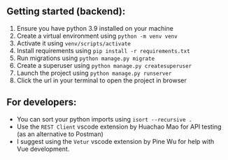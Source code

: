 ## Getting started (backend):

1. Ensure you have python 3.9 installed on your machine
2. Create a virtual environment using `python -m venv venv`
3. Activate it using `venv/scripts/activate`
4. Install requirements using `pip install -r requirements.txt`
5. Run migrations using `python manage.py migrate`
6. Create a superuser using `python manage.py createsuperuser`
7. Launch the project using `python manage.py runserver`
8. Click the url in your terminal to open the project in browser

## For developers:

- You can sort your python imports using `isort --recursive .`
- Use the `REST Client` vscode extension by Huachao Mao for API testing (as an alternative to Postman)
- I suggest using the `Vetur` vscode extension by Pine Wu for help with Vue development.
